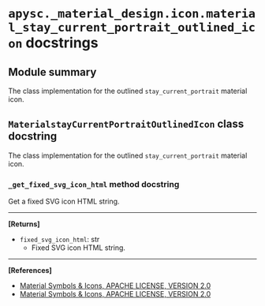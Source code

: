 # `apysc._material_design.icon.material_stay_current_portrait_outlined_icon` docstrings

## Module summary

The class implementation for the outlined `stay_current_portrait` material icon.

## `MaterialstayCurrentPortraitOutlinedIcon` class docstring

The class implementation for the outlined `stay_current_portrait` material icon.

### `_get_fixed_svg_icon_html` method docstring

Get a fixed SVG icon HTML string.<hr>

**[Returns]**

- `fixed_svg_icon_html`: str
  - Fixed SVG icon HTML string.

<hr>

**[References]**

- [Material Symbols & Icons, APACHE LICENSE, VERSION 2.0](https://fonts.google.com/icons?icon.size=24&icon.color=%23e8eaed)
- [Material Symbols & Icons, APACHE LICENSE, VERSION 2.0](https://www.apache.org/licenses/LICENSE-2.0.html)